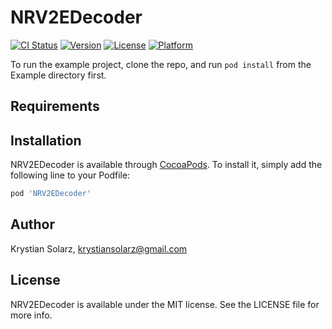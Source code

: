 # NRV2EDecoder

[![CI Status](https://img.shields.io/travis/Krystek20/NRV2EDecoder.svg?style=flat)](https://travis-ci.org/Krystek20/NRV2EDecoder)
[![Version](https://img.shields.io/cocoapods/v/NRV2EDecoder.svg?style=flat)](https://cocoapods.org/pods/NRV2EDecoder)
[![License](https://img.shields.io/cocoapods/l/NRV2EDecoder.svg?style=flat)](https://cocoapods.org/pods/NRV2EDecoder)
[![Platform](https://img.shields.io/cocoapods/p/NRV2EDecoder.svg?style=flat)](https://cocoapods.org/pods/NRV2EDecoder)

<!--## Example-->

To run the example project, clone the repo, and run `pod install` from the Example directory first.

## Requirements

## Installation

NRV2EDecoder is available through [CocoaPods](https://cocoapods.org). To install
it, simply add the following line to your Podfile:

```ruby
pod 'NRV2EDecoder'
```

## Author

Krystian Solarz, krystiansolarz@gmail.com

## License

NRV2EDecoder is available under the MIT license. See the LICENSE file for more info.
